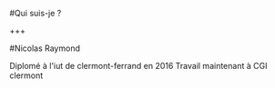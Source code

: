 #Qui suis-je ? 

+++

#Nicolas Raymond 

Diplomé à l'iut de clermont-ferrand en 2016 
Travail maintenant à CGI clermont